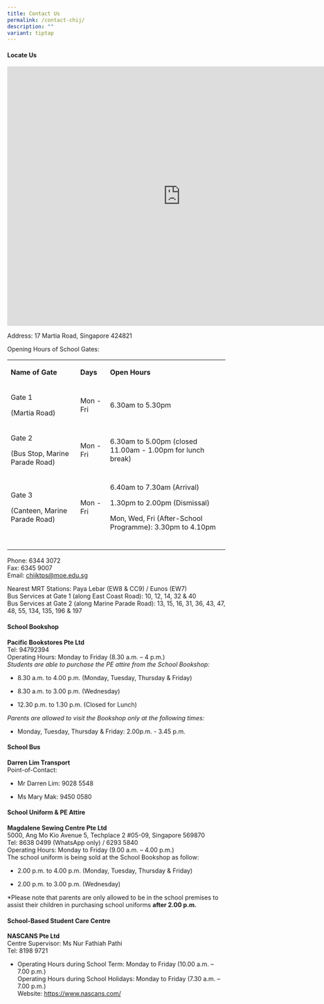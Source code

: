 ```yaml
---
title: Contact Us
permalink: /contact-chij/
description: ""
variant: tiptap
---
```

<h4>Locate Us</h4>
<div class="iframe-wrapper">
<iframe style="border:0;" height="600" width="800" allowfullscreen="true" frameborder="0" src="https://www.google.com/maps/embed?pb=!1m18!1m12!1m3!1d3988.7812177215555!2d103.90646516579453!3d1.3064155590330229!2m3!1f0!2f0!3f0!3m2!1i1024!2i768!4f13.1!3m3!1m2!1s0x31da1874dca6e5db%3A0x1eaa79a189114d82!2sCHIJ%20Katong%20(Primary)!5e0!3m2!1sen!2ssg!4v1654502411410!5m2!1sen!2ssg"></iframe>
</div>
<p>Address: 17 Martia Road, Singapore 424821
<br>
</p>
<p>Opening Hours of School Gates:</p>
<table>
<tbody>
<tr>
<td rowspan="1" colspan="1">
<p><strong>Name of Gate</strong>
</p>
</td>
<td rowspan="1" colspan="1">
<p><strong>Days</strong>
</p>
</td>
<td rowspan="1" colspan="1">
<p><strong>Open Hours</strong>
</p>
</td>
</tr>
<tr>
<td rowspan="1" colspan="1">
<p>Gate 1</p>
<p>(Martia Road)</p>
</td>
<td rowspan="1" colspan="1">
<p>Mon - Fri</p>
</td>
<td rowspan="1" colspan="1">
<p>6.30am to 5.30pm</p>
</td>
</tr>
<tr>
<td rowspan="1" colspan="1">
<p>Gate 2</p>
<p>(Bus Stop, Marine Parade Road)</p>
</td>
<td rowspan="1" colspan="1">
<p>Mon - Fri</p>
</td>
<td rowspan="1" colspan="1">
<p>6.30am to 5.00pm (closed 11.00am - 1.00pm for lunch break)</p>
</td>
</tr>
<tr>
<td rowspan="1" colspan="1">
<p>Gate 3</p>
<p>(Canteen, Marine Parade Road)</p>
</td>
<td rowspan="1" colspan="1">
<p>Mon - Fri</p>
</td>
<td rowspan="1" colspan="1">
<p>6.40am to 7.30am (Arrival)</p>
<p>1.30pm to 2.00pm (Dismissal)</p>
<p>Mon, Wed, Fri (After-School Programme): 3.30pm to 4.10pm</p>
</td>
</tr>
<tr>
<td rowspan="1" colspan="1">
<p></p>
</td>
<td rowspan="1" colspan="1">
<p></p>
</td>
<td rowspan="1" colspan="1">
<p></p>
</td>
</tr>
</tbody>
</table>
<p></p>
<p></p>
<p>Phone: 6344 3072
<br>Fax: 6345 9007
<br>Email:&nbsp;<a href="mailto:chijktps@moe.edu.sg" rel="noopener noreferrer nofollow" target="_blank">chijktps@moe.edu.sg</a>
</p>
<p>Nearest MRT Stations: Paya Lebar (EW8 &amp; CC9) / Eunos (EW7)
<br>Bus Services at Gate 1 (along East Coast Road): 10, 12, 14, 32 &amp; 40
<br>Bus Services at Gate 2 (along Marine Parade Road): 13, 15, 16, 31, 36,
43, 47, 48, 55, 134, 135, 196 &amp; 197</p>
<h4>School Bookshop</h4>
<p><strong>Pacific Bookstores Pte Ltd</strong> 
<br>Tel: 94792394
<br>Operating Hours: Monday to Friday (8.30 a.m. – 4 p.m.)
<br><em>Students are able to purchase the PE attire from the School Bookshop:</em> 
<br>
</p>
<ul data-tight="true" class="tight">
<li>
<p>8.30 a.m. to 4.00 p.m. (Monday, Tuesday, Thursday &amp; Friday)</p>
</li>
<li>
<p>8.30 a.m. to 3.00 p.m. (Wednesday)</p>
</li>
<li>
<p>12.30 p.m. to 1.30 p.m. (Closed for Lunch)</p>
</li>
</ul>
<p><em>Parents are allowed to visit the Bookshop only at the following times:</em>
</p>
<ul data-tight="true" class="tight">
<li>
<p>Monday, Tuesday, Thursday &amp; Friday: 2.00p.m. - 3.45 p.m.</p>
</li>
</ul>
<h4>School Bus</h4>
<p><strong>Darren Lim Transport</strong> 
<br>Point-of-Contact:
<br>
</p>
<ul data-tight="true" class="tight">
<li>
<p>Mr Darren Lim: 9028 5548
<br>
</p>
</li>
<li>
<p>Ms Mary Mak: 9450 0580
<br>
</p>
</li>
</ul>
<h4>School Uniform &amp; PE Attire</h4>
<p><strong>Magdalene Sewing Centre Pte Ltd</strong> 
<br>5000, Ang Mo Kio Avenue 5, Techplace 2 #05-09, Singapore 569870
<br>Tel: 8638 0499 (WhatsApp only) / 6293 5840
<br>Operating Hours: Monday to Friday (9.00 a.m. – 4.00 p.m.)
<br>The school uniform is being sold at the School Bookshop as follow:
<br>
</p>
<ul data-tight="true" class="tight">
<li>
<p>2.00 p.m. to 4.00 p.m. (Monday, Tuesday, Thursday &amp; Friday)</p>
</li>
<li>
<p>2.00 p.m. to 3.00 p.m. (Wednesday)
<br>
</p>
</li>
</ul>
<p>*Please note that parents are only allowed to be in the school premises
to assist their children in purchasing school uniforms <strong>after 2.00 p.m.</strong> 
<br>
</p>
<h4>School-Based Student Care Centre</h4>
<p><strong>NASCANS Pte Ltd</strong> 
<br>Centre Supervisor: Ms Nur Fathiah Pathi
<br>Tel: 8198 9721
<br>
</p>
<ul data-tight="true" class="tight">
<li>
<p>Operating Hours during School Term: Monday to Friday (10.00 a.m. – 7.00
p.m.)
<br>Operating Hours during School Holidays: Monday to Friday (7.30 a.m. –
7.00 p.m.)
<br>Website:&nbsp;<a href="https://www.nascans.com/" rel="noopener noreferrer nofollow" target="_blank">https://www.nascans.com/</a>
</p>
</li>
</ul>
<h4></h4>
<p></p>